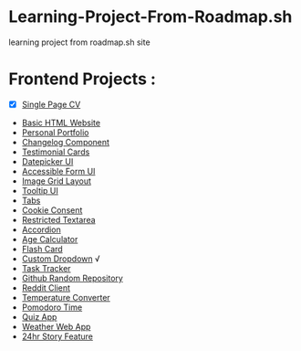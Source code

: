 # Learning-Project-From-Roadmap.sh
learning project from roadmap.sh site



# Frontend Projects :
- [x] [Single Page CV](https://roadmap.sh/projects/single-page-cv) 
- [Basic HTML Website]() 
- [Personal Portfolio]() 
- [Changelog Component]() 
- [Testimonial Cards]() 
- [Datepicker UI]() 
- [Accessible Form UI]() 
- [Image Grid Layout]() 
- [Tooltip UI]() 
- [Tabs]() 
- [Cookie Consent]() 
- [Restricted Textarea]() 
- [Accordion]() 
- [Age Calculator]() 
- [Flash Card]() 
- [Custom Dropdown](https://roadmap.sh/projects/custom-dropdown) √
- [Task Tracker]() 
- [Github Random Repository]() 
- [Reddit Client]() 
- [Temperature Converter]() 
- [Pomodoro Time]() 
- [Quiz App]() 
- [Weather Web App]() 
- [24hr Story Feature]() 
